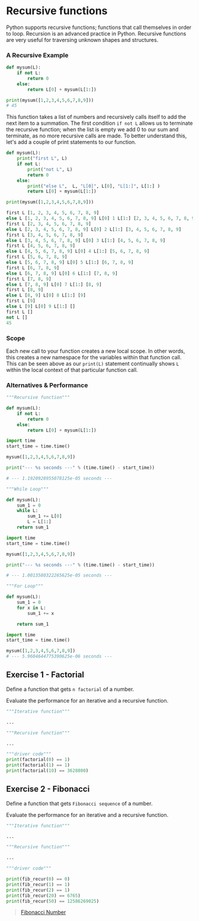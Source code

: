 # Recursive functions

Python supports recursive functions; functions that call themselves in order to loop. Recursion is an advanced practice in Python. Recursive functions are very useful for traversing unknown shapes and structures.

### A Recursive Example

```python
def mysum(L):
    if not L:
        return 0
    else:
        return L[0] + mysum(L[1:])

print(mysum([1,2,3,4,5,6,7,8,9]))
# 45
```

This function takes a list of numbers and recursively calls itself to add the next item to a summation. The first condition `if not L` allows us to terminate the recursive function; when the list is empty we add 0 to our sum and terminate, as no more recursive calls are made. To better understand this, let's add a couple of print statements to our function.

```python
def mysum(L):
    print("first L", L)
    if not L:
    	print("not L", L)
        return 0
    else:
    	print("else L",  L, "L[0]", L[0], "L[1:]", L[1:] )
        return L[0] + mysum(L[1:])

print(mysum([1,2,3,4,5,6,7,8,9]))

```

```python
first L [1, 2, 3, 4, 5, 6, 7, 8, 9]
else L [1, 2, 3, 4, 5, 6, 7, 8, 9] L[0] 1 L[1:] [2, 3, 4, 5, 6, 7, 8, 9]
first L [2, 3, 4, 5, 6, 7, 8, 9]
else L [2, 3, 4, 5, 6, 7, 8, 9] L[0] 2 L[1:] [3, 4, 5, 6, 7, 8, 9]
first L [3, 4, 5, 6, 7, 8, 9]
else L [3, 4, 5, 6, 7, 8, 9] L[0] 3 L[1:] [4, 5, 6, 7, 8, 9]
first L [4, 5, 6, 7, 8, 9]
else L [4, 5, 6, 7, 8, 9] L[0] 4 L[1:] [5, 6, 7, 8, 9]
first L [5, 6, 7, 8, 9]
else L [5, 6, 7, 8, 9] L[0] 5 L[1:] [6, 7, 8, 9]
first L [6, 7, 8, 9]
else L [6, 7, 8, 9] L[0] 6 L[1:] [7, 8, 9]
first L [7, 8, 9]
else L [7, 8, 9] L[0] 7 L[1:] [8, 9]
first L [8, 9]
else L [8, 9] L[0] 8 L[1:] [9]
first L [9]
else L [9] L[0] 9 L[1:] []
first L []
not L []
45
``` 

### Scope

Each new call to your function creates a new local scope. In other words, this creates a new namespace for the variables within that function call. This can be seen above as our `print(L)` statement continually shows `L` within the local context of that particular function call.

### Alternatives & Performance

```python
"""Recursive function"""

def mysum(L):
    if not L:
        return 0
    else:
        return L[0] + mysum(L[1:])

import time 
start_time = time.time() 

mysum([1,2,3,4,5,6,7,8,9])

print("--- %s seconds ---" % (time.time() - start_time)) 

# --- 1.1920928955078125e-05 seconds ---
```

```python
"""While Loop"""

def mysum(L):
    sum_1 = 0 
    while L:
        sum_1 += L[0]
        L = L[1:]
    return sum_1

import time 
start_time = time.time() 

mysum([1,2,3,4,5,6,7,8,9])

print("--- %s seconds ---" % (time.time() - start_time)) 

# --- 1.0013580322265625e-05 seconds ---
``` 
```python 
"""For Loop"""

def mysum(L):
    sum_1 = 0 
    for x in L:
        sum_1 += x

    return sum_1

import time
start_time = time.time() 

mysum([1,2,3,4,5,6,7,8,9])
# --- 5.9604644775390625e-06 seconds ---
```

## Exercise 1 - Factorial

Define a function that gets `n factorial` of a number.

Evaluate the performance for an iterative and a recursive function.

```python
"""Iterative function"""

...

``` 
```python
"""Recursive function"""

...
```
```python
"""driver code"""
print(factorial(0) == 1)
print(factorial(1) == 1)
print(factorial(10) == 3628800)
``` 

## Exercise 2 - Fibonacci

Define a function that gets `Fibonacci sequence` of a number.

Evaluate the performance for an iterative and a recursive function.

```python
"""Iterative function"""

...

``` 
```python
"""Recursive function"""

...
```
```python
"""driver code"""

print(fib_recur(0) == 0)
print(fib_recur(1) == 1)
print(fib_recur(2) == 1)
print(fib_recur(20) == 6765)
print(fib_recur(50) == 12586269025) 

``` 

> [Fibonacci Number](https://en.wikipedia.org/wiki/Fibonacci_number)
